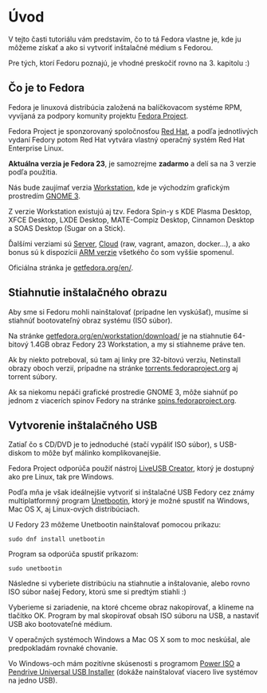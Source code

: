 # Úvod

V tejto časti tutoriálu vám predstavím, čo to tá Fedora vlastne je,
kde ju môžeme získať a ako si vytvoriť inštalačné médium s Fedorou.

Pre tých, ktorí Fedoru poznajú, je vhodné preskočiť rovno na 3. kapitolu :)

## Čo je to Fedora

Fedora je linuxová distribúcia založená na balíčkovacom systéme RPM,
vyvíjaná za podpory komunity projektu [Fedora Project](https://fedoraproject.org/wiki/Overview).

Fedora Project je sponzorovaný spoločnosťou [Red Hat](https://www.redhat.com/en),
a podľa jednotlivých vydaní Fedory potom Red Hat vytvára vlastný operačný systém Red Hat Enterprise Linux.

**Aktuálna verzia je Fedora 23**, je samozrejme **zadarmo** a delí sa na 3 verzie podľa použitia.

Nás bude zaujímať verzia [Workstation](https://getfedora.org/en/workstation/),
kde je východzím grafickým prostredím [GNOME 3](https://www.gnome.org/gnome-3/).

Z verzie Workstation existujú aj tzv. Fedora Spin-y s KDE Plasma Desktop, XFCE Desktop,
LXDE Desktop, MATE-Compiz Desktop, Cinnamon Desktop a SOAS Desktop (Sugar on a Stick).

Ďalšími verziami sú [Server](https://getfedora.org/en/server/), [Cloud](https://getfedora.org/en/cloud/) (raw, vagrant, amazon, docker...),
a ako bonus sú k dispozícii [ARM verzie](https://arm.fedoraproject.org/) všetkého čo som vyššie spomenul.

Oficiálna stránka je [getfedora.org/en/](https://getfedora.org/en/).

## Stiahnutie inštalačného obrazu

Aby sme si Fedoru mohli nainštalovať (prípadne len vyskúšať), musíme si stiahnúť
bootovateľný obraz systému (ISO súbor).

Na stránke [getfedora.org/en/workstation/download/](https://getfedora.org/en/workstation/download/)
je na stiahnutie 64-bitový 1.4GB obraz Fedory 23 Workstation, a my si stiahneme práve ten.

Ak by niekto potreboval, sú tam aj linky pre 32-bitovú verziu, Netinstall obrazy oboch verzií,
prípadne na stránke [torrents.fedoraproject.org](https://torrents.fedoraproject.org/) aj torrent súbory.

Ak sa niekomu nepáči grafické prostredie GNOME 3, môže siahnúť po jednom z viacerích spinov
Fedory na stránke [spins.fedoraproject.org](https://spins.fedoraproject.org/).

## Vytvorenie inštalačného USB

Zatiaľ čo s CD/DVD je to jednoduché (stačí vypáliť ISO súbor), s USB-diskom to môže byť málinko komplikovanejšie.

Fedora Project odporúča použiť nástroj [LiveUSB Creator](https://fedorahosted.org/liveusb-creator/),
ktorý je dostupný ako pre Linux, tak pre Windows.

Podľa mňa je však ideálnejšie vytvoriť si inštalačné USB Fedory cez známy multiplatformný
program [Unetbootin](https://unetbootin.github.io/), ktorý je možné spustiť na Windows,
Mac OS X, aj Linux-ových distribúciach.

U Fedory 23 môžeme Unetbootin nainštalovať pomocou príkazu:

```
sudo dnf install unetbootin
```

Program sa odporúča spustiť príkazom:

```
sudo unetbootin
```

Následne si vyberiete distribúciu na stiahnutie a inštalovanie, alebo rovno ISO súbor našej Fedory,
ktorú sme si predtým stiahli :)

Vyberieme si zariadenie, na ktoré chceme obraz nakopírovať, a klineme na tlačítko OK. Program by mal
skopírovať obsah ISO súboru na USB, a nastaviť USB ako bootovateľné médium.

V operačných systémoch Windows a Mac OS X som to moc neskúšal, ale predpokladám rovnaké chovanie.

Vo Windows-och mám pozitívne skúsenosti s programom [Power ISO](http://www.stahuj.centrum.cz/multimedia/ostatni/poweriso/)
a [Pendrive Universal USB Installer](http://www.pendrivelinux.com/universal-usb-installer-easy-as-1-2-3/) (dokáže nainštalovať viacero live systémov na jedno USB).
